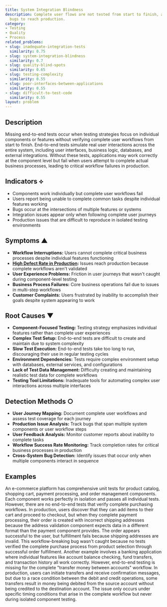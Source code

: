 ```yaml
---
title: System Integration Blindness
description: Complete user flows are not tested from start to finish, allowing workflow-breaking
  bugs to reach production.
category:
- Testing
- Quality
- Process
related_problems:
- slug: inadequate-integration-tests
  similarity: 0.75
- slug: system-integration-blindness
  similarity: 0.7
- slug: quality-blind-spots
  similarity: 0.65
- slug: testing-complexity
  similarity: 0.55
- slug: poor-interfaces-between-applications
  similarity: 0.55
- slug: difficult-to-test-code
  similarity: 0.55
layout: problem
---
```


## Description

Missing end-to-end tests occur when testing strategies focus on individual components or features without verifying complete user workflows from start to finish. End-to-end tests simulate real user interactions across the entire system, including user interfaces, business logic, databases, and external integrations. Without these tests, applications may work correctly at the component level but fail when users attempt to complete actual business processes, leading to critical workflow failures in production.

## Indicators ⟡
- Components work individually but complete user workflows fail
- Users report being unable to complete common tasks despite individual features working
- Bugs occur at the intersections of multiple features or systems
- Integration issues appear only when following complete user journeys
- Production issues that are difficult to reproduce in isolated testing environments

## Symptoms ▲
- **Workflow Interruptions:** Users cannot complete critical business processes despite individual features functioning
- **[High Defect Rate in Production](high-defect-rate-in-production.md):** Issues reach production because complete workflows aren't validated
- **User Experience Problems:** Friction in user journeys that wasn't caught during component-level testing
- **Business Process Failures:** Core business operations fail due to issues in multi-step workflows
- **Customer Complaints:** Users frustrated by inability to accomplish their goals despite system appearing to work

## Root Causes ▼
- **Component-Focused Testing:** Testing strategy emphasizes individual features rather than complete user experiences
- **Complex Test Setup:** End-to-end tests are difficult to create and maintain due to system complexity
- **Slow Test Execution:** End-to-end tests take too long to run, discouraging their use in regular testing cycles
- **Environment Dependencies:** Tests require complex environment setup with databases, external services, and configurations
- **Lack of Test Data Management:** Difficulty creating and maintaining realistic test data for complete workflows
- **Testing Tool Limitations:** Inadequate tools for automating complex user interactions across multiple interfaces

## Detection Methods ○
- **User Journey Mapping:** Document complete user workflows and assess test coverage for each journey
- **Production Issue Analysis:** Track bugs that span multiple system components or user workflow steps
- **User Feedback Analysis:** Monitor customer reports about inability to complete tasks
- **Workflow Success Rate Monitoring:** Track completion rates for critical business processes in production
- **Cross-System Bug Detection:** Identify issues that occur only when multiple components interact in sequence

## Examples

An e-commerce platform has comprehensive unit tests for product catalog, shopping cart, payment processing, and order management components. Each component works perfectly in isolation and passes all individual tests. However, there are no end-to-end tests that verify complete purchasing workflows. In production, users discover that they can add items to their cart and proceed to checkout, but when they complete payment processing, their order is created with incorrect shipping addresses because the address validation component expects data in a different format than the payment component provides. The order appears successful to the user, but fulfillment fails because shipping addresses are invalid. This workflow-breaking bug wasn't caught because no tests verified the complete purchase process from product selection through successful order fulfillment. Another example involves a banking application where individual features like account balance checking, fund transfers, and transaction history all work correctly. However, end-to-end testing is missing for the complete "transfer money between accounts" workflow. In production, users can initiate transfers and receive confirmation messages, but due to a race condition between the debit and credit operations, some transfers result in money being debited from the source account without being credited to the destination account. The issue only occurs under specific timing conditions that arise in the complete workflow but never during isolated component testing.